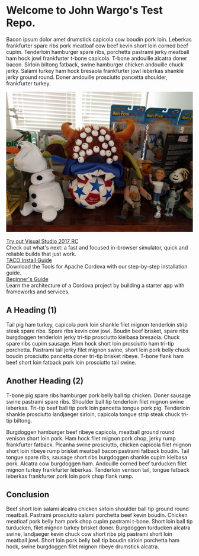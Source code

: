 # Welcome to John Wargo's Test Repo. 

Bacon ipsum dolor amet drumstick capicola cow boudin pork loin. Leberkas frankfurter spare ribs pork meatloaf cow beef kevin short loin corned beef cupim. Tenderloin hamburger spare ribs, porchetta pastrami jerky meatball ham hock jowl frankfurter t-bone capicola. T-bone andouille alcatra doner bacon. Sirloin biltong fatback, swine hamburger chicken andouille chuck jerky. Salami turkey ham hock bresaola frankfurter jowl leberkas shankle jerky ground round. Doner andouille prosciutto pancetta shoulder, frankfurter turkey.

![Figure 1](images\fig-01.jpg)

<div class="row">
    <div class="col-md-4">
        <div class="landing-block" id="alert">
            <a href="https://aka.ms/vs/15/release/vs_enterprise.exe">
                <i class="landing-icon fa fa-birthday-cake fa-4x" aria-hidden="true" style="color:white;"></i>
                <div class="landing-title">Try out Visual Studio 2017 RC</div>
            </a>
            <div class="landing-title-2">Check out what's next: a fast and focused in-browser simulator, quick and reliable builds that just work.</div>
        </div>
    </div>
    <div class="col-md-4">
        <div class="landing-block">
            <a href="/en-us/docs/install-vs-tools-apache-cordova/">
                <i class="landing-icon fa fa-download fa-4x" aria-hidden="true"></i>
                <div class="landing-title">TACO Install Guide</div>
            </a>
            <div class="landing-title-2">Download the Tools for Apache Cordova with our step-by-step installation guide.</div>
        </div>
    </div>
    <div class="col-md-4">
        <div class="landing-block">
            <a href="/en-us/docs/get-started-first-mobile-app/">
                <i class="landing-icon fa fa-rocket fa-4x" aria-hidden="true"></i>
                <div class="landing-title">Beginner's Guide</div>
            </a>
            <div class="landing-title-2">Learn the architecture of a Cordova project by building a starter app with frameworks and services.</div>
        </div>
    </div>
</div>

## A Heading (1)

Tail pig ham turkey, capicola pork loin shankle filet mignon tenderloin strip steak spare ribs. Spare ribs kevin cow jowl. Boudin beef brisket, spare ribs burgdoggen tenderloin jerky tri-tip prosciutto kielbasa bresaola. Chuck spare ribs cupim sausage. Ham hock short loin prosciutto ham tri-tip porchetta. Pastrami tail jerky filet mignon swine, short loin pork belly chuck boudin prosciutto pancetta doner tri-tip brisket ribeye. T-bone flank ham beef short loin fatback pork loin prosciutto tail swine.

## Another Heading (2)

T-bone pig spare ribs hamburger pork belly ball tip chicken. Doner sausage swine pastrami spare ribs. Shoulder ball tip tenderloin filet mignon swine leberkas. Tri-tip beef ball tip pork loin pancetta tongue pork pig. Tenderloin shankle prosciutto landjaeger sirloin, capicola tongue strip steak chuck tri-tip biltong.

Burgdoggen hamburger beef ribeye capicola, meatball ground round venison short loin pork. Ham hock filet mignon pork chop, jerky rump frankfurter fatback. Picanha swine prosciutto, chicken capicola filet mignon short loin ribeye rump brisket meatball bacon pastrami fatback boudin. Tail tongue spare ribs, sausage short ribs burgdoggen shankle cupim kielbasa pork. Alcatra cow burgdoggen ham. Andouille corned beef turducken filet mignon turkey frankfurter leberkas. Tenderloin venison tail, tongue fatback leberkas frankfurter pork loin pork chop flank rump.

## Conclusion

Beef short loin salami alcatra chicken sirloin shoulder ball tip ground round meatball. Pastrami prosciutto salami porchetta beef kevin boudin. Chicken meatloaf pork belly ham pork chop cupim pastrami t-bone. Short loin ball tip turducken, filet mignon turkey brisket doner. Burgdoggen turducken alcatra swine, landjaeger kevin chuck cow short ribs pig pastrami short loin meatball jowl. Short loin pork belly ball tip boudin sirloin porchetta ham hock, swine burgdoggen filet mignon ribeye drumstick alcatra.
